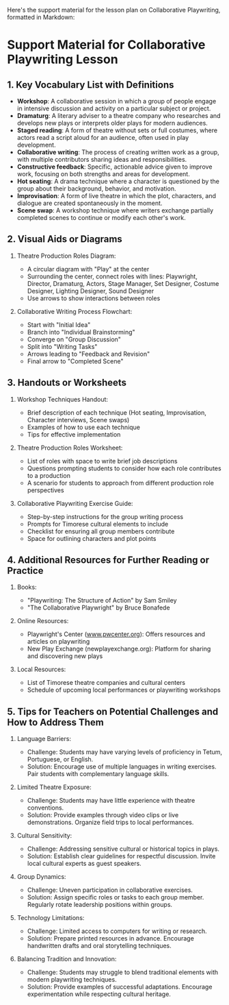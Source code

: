 Here's the support material for the lesson plan on Collaborative Playwriting, formatted in Markdown:

# Support Material for Collaborative Playwriting Lesson

## 1. Key Vocabulary List with Definitions

- **Workshop**: A collaborative session in which a group of people engage in intensive discussion and activity on a particular subject or project.
- **Dramaturg**: A literary adviser to a theatre company who researches and develops new plays or interprets older plays for modern audiences.
- **Staged reading**: A form of theatre without sets or full costumes, where actors read a script aloud for an audience, often used in play development.
- **Collaborative writing**: The process of creating written work as a group, with multiple contributors sharing ideas and responsibilities.
- **Constructive feedback**: Specific, actionable advice given to improve work, focusing on both strengths and areas for development.
- **Hot seating**: A drama technique where a character is questioned by the group about their background, behavior, and motivation.
- **Improvisation**: A form of live theatre in which the plot, characters, and dialogue are created spontaneously in the moment.
- **Scene swap**: A workshop technique where writers exchange partially completed scenes to continue or modify each other's work.

## 2. Visual Aids or Diagrams

1. Theatre Production Roles Diagram:
   - A circular diagram with "Play" at the center
   - Surrounding the center, connect roles with lines: Playwright, Director, Dramaturg, Actors, Stage Manager, Set Designer, Costume Designer, Lighting Designer, Sound Designer
   - Use arrows to show interactions between roles

2. Collaborative Writing Process Flowchart:
   - Start with "Initial Idea"
   - Branch into "Individual Brainstorming"
   - Converge on "Group Discussion"
   - Split into "Writing Tasks"
   - Arrows leading to "Feedback and Revision"
   - Final arrow to "Completed Scene"

## 3. Handouts or Worksheets

1. Workshop Techniques Handout:
   - Brief description of each technique (Hot seating, Improvisation, Character interviews, Scene swaps)
   - Examples of how to use each technique
   - Tips for effective implementation

2. Theatre Production Roles Worksheet:
   - List of roles with space to write brief job descriptions
   - Questions prompting students to consider how each role contributes to a production
   - A scenario for students to approach from different production role perspectives

3. Collaborative Playwriting Exercise Guide:
   - Step-by-step instructions for the group writing process
   - Prompts for Timorese cultural elements to include
   - Checklist for ensuring all group members contribute
   - Space for outlining characters and plot points

## 4. Additional Resources for Further Reading or Practice

1. Books:
   - "Playwriting: The Structure of Action" by Sam Smiley
   - "The Collaborative Playwright" by Bruce Bonafede

2. Online Resources:
   - Playwright's Center (www.pwcenter.org): Offers resources and articles on playwriting
   - New Play Exchange (newplayexchange.org): Platform for sharing and discovering new plays

3. Local Resources:
   - List of Timorese theatre companies and cultural centers
   - Schedule of upcoming local performances or playwriting workshops

## 5. Tips for Teachers on Potential Challenges and How to Address Them

1. Language Barriers:
   - Challenge: Students may have varying levels of proficiency in Tetum, Portuguese, or English.
   - Solution: Encourage use of multiple languages in writing exercises. Pair students with complementary language skills.

2. Limited Theatre Exposure:
   - Challenge: Students may have little experience with theatre conventions.
   - Solution: Provide examples through video clips or live demonstrations. Organize field trips to local performances.

3. Cultural Sensitivity:
   - Challenge: Addressing sensitive cultural or historical topics in plays.
   - Solution: Establish clear guidelines for respectful discussion. Invite local cultural experts as guest speakers.

4. Group Dynamics:
   - Challenge: Uneven participation in collaborative exercises.
   - Solution: Assign specific roles or tasks to each group member. Regularly rotate leadership positions within groups.

5. Technology Limitations:
   - Challenge: Limited access to computers for writing or research.
   - Solution: Prepare printed resources in advance. Encourage handwritten drafts and oral storytelling techniques.

6. Balancing Tradition and Innovation:
   - Challenge: Students may struggle to blend traditional elements with modern playwriting techniques.
   - Solution: Provide examples of successful adaptations. Encourage experimentation while respecting cultural heritage.